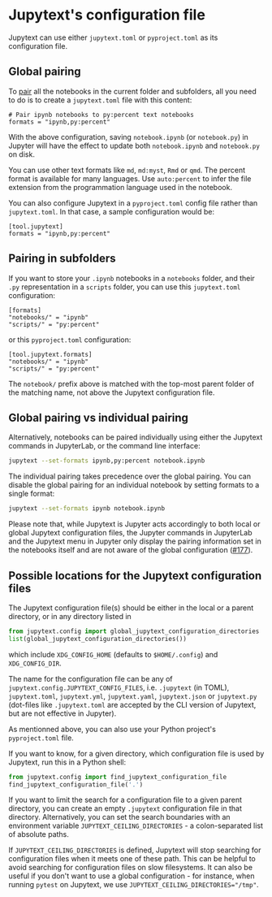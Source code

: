 # Jupytext's configuration file

Jupytext can use either `jupytext.toml` or `pyproject.toml` as its configuration file.

## Global pairing

To [pair](paired-notebooks.md) all the notebooks in the current folder and subfolders, all you need to do is to create a `jupytext.toml` file with this content:

```
# Pair ipynb notebooks to py:percent text notebooks
formats = "ipynb,py:percent"
```

With the above configuration, saving `notebook.ipynb` (or `notebook.py`) in Jupyter will have the effect to update both `notebook.ipynb` and `notebook.py` on disk.

You can use other text formats like `md`, `md:myst`, `Rmd` or `qmd`. The percent format is available for many languages. Use `auto:percent` to infer the file extension from the programmation language used in the notebook.

You can also configure Jupytext in a `pyproject.toml` config file rather than `jupytext.toml`. In that case, a sample configuration would be:
```
[tool.jupytext]
formats = "ipynb,py:percent"
```

## Pairing in subfolders

If you want to store your `.ipynb` notebooks in a `notebooks` folder, and their `.py` representation in a `scripts` folder, you can use this `jupytext.toml` configuration:
```
[formats]
"notebooks/" = "ipynb"
"scripts/" = "py:percent"
```

or this `pyproject.toml` configuration:
```
[tool.jupytext.formats]
"notebooks/" = "ipynb"
"scripts/" = "py:percent"
```

The `notebook/` prefix above is matched with the top-most parent folder of the matching name, not above the Jupytext configuration file.

## Global pairing vs individual pairing

Alternatively, notebooks can be paired individually using either the Jupytext commands in JupyterLab, or the command line interface:

```bash
jupytext --set-formats ipynb,py:percent notebook.ipynb
```

The individual pairing takes precedence over the global pairing. You can disable the global pairing for an individual notebook by setting formats to a single format:
```bash
jupytext --set-formats ipynb notebook.ipynb
```

Please note that, while Jupytext is Jupyter acts accordingly to both local or global Jupytext configuration files, the Jupyter commands in JupyterLab and the Jupytext menu in Jupyter only display the pairing information set in the notebooks itself and are not aware of the global configuration ([#177](https://github.com/mwouts/jupytext/issues/177)).

## Possible locations for the Jupytext configuration files

The Jupytext configuration file(s) should be either in the local or a parent directory, or in any directory listed in
```python
from jupytext.config import global_jupytext_configuration_directories
list(global_jupytext_configuration_directories())
```
which include `XDG_CONFIG_HOME` (defaults to `$HOME/.config`) and `XDG_CONFIG_DIR`.

The name for the configuration file can be any of `jupytext.config.JUPYTEXT_CONFIG_FILES`, i.e. `.jupytext` (in TOML),
`jupytext.toml`, `jupytext.yml`, `jupytext.yaml`, `jupytext.json` or `jupytext.py` (dot-files
like `.jupytext.toml` are accepted by the CLI version of Jupytext, but are not effective in Jupyter).

As mentionned above, you can also use your Python project's `pyproject.toml` file.

If you want to know, for a given directory, which configuration file is used by Jupytext, run this in a Python shell:
```python
from jupytext.config import find_jupytext_configuration_file
find_jupytext_configuration_file('.')
```

If you want to limit the search for a configuration file to a given parent directory, you can create an empty `.jupytext` configuration file in that directory. Alternatively, you can set the search boundaries with an environment variable `JUPYTEXT_CEILING_DIRECTORIES` - a colon-separated list of absolute paths.

If `JUPYTEXT_CEILING_DIRECTORIES` is defined, Jupytext will stop searching for configuration files when it meets one of these path. This can be helpful to avoid searching for configuration files on slow filesystems. It can also be useful if you don't want to use a global configuration - for instance, when running `pytest` on Jupytext, we use `JUPYTEXT_CEILING_DIRECTORIES="/tmp"`.
